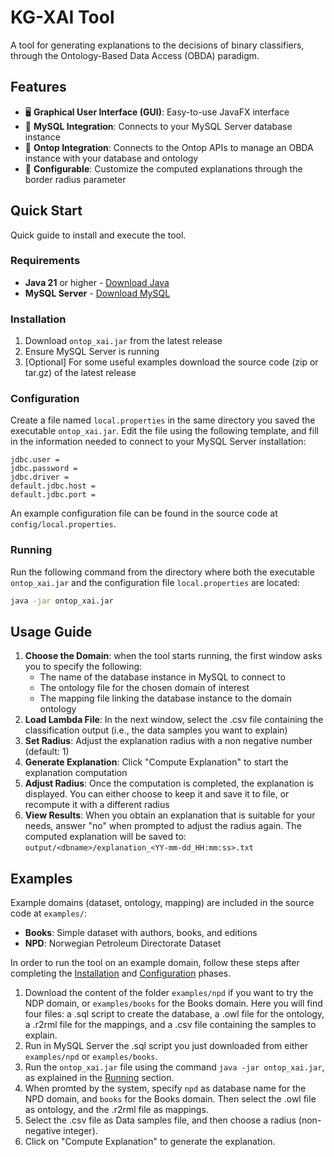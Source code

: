 # KG-XAI Tool

A tool for generating explanations to the decisions of binary classifiers, through the Ontology-Based Data Access (OBDA) paradigm.

## Features

- 🖥️ **Graphical User Interface (GUI)**: Easy-to-use JavaFX interface
- 🔗 **MySQL Integration**: Connects to your MySQL Server database instance
- 🔗 **Ontop Integration**: Connects to the Ontop APIs to manage an OBDA instance with your database and ontology
- 🎯 **Configurable**: Customize the computed explanations through the border radius parameter

## Quick Start
Quick guide to install and execute the tool.

### Requirements
- **Java 21** or higher - [Download Java](https://www.oracle.com/java/technologies/downloads/)
- **MySQL Server** - [Download MySQL](https://dev.mysql.com/downloads/mysql/)

  
### Installation
1. Download `ontop_xai.jar` from the latest release
2. Ensure MySQL Server is running
3. [Optional] For some useful examples download the source code (zip or tar.gz) of the latest release

### Configuration
Create a file named `local.properties` in the same directory you saved the executable `ontop_xai.jar`.
Edit the file using the following template, and fill in the information needed to connect to your MySQL Server installation:

```local.properties
jdbc.user =
jdbc.password =
jdbc.driver =
default.jdbc.host =
default.jdbc.port =
```

An example configuration file can be found in the source code at `config/local.properties`.

### Running
Run the following command from the directory where both the executable `ontop_xai.jar` and the configuration file `local.properties` are located:
```bash
java -jar ontop_xai.jar
```

## Usage Guide
1. **Choose the Domain**: when the tool starts running, the first window asks you to specify the following:
    - The name of the database instance in MySQL to connect to
    - The ontology file for the chosen domain of interest
    - The mapping file linking the database instance to the domain ontology
2. **Load Lambda File**: In the next window, select the .csv file containing the classification output (i.e., the data samples you want to explain)
4. **Set Radius**: Adjust the explanation radius with a non negative number (default: 1)
5. **Generate Explanation**: Click "Compute Explanation" to start the explanation computation
6. **Adjust Radius**: Once the computation is completed, the explanation is displayed. You can either choose to keep it and save it to file, or recompute it with a different radius
7. **View Results**: When you obtain an explanation that is suitable for your needs, answer "no" when prompted to adjust the radius again. The computed explanation will be saved to: `output/<dbname>/explanation_<YY-mm-dd_HH:mm:ss>.txt`


## Examples
Example domains (dataset, ontology, mapping) are included in the source code at `examples/`:
- **Books**: Simple dataset with authors, books, and editions
- **NPD**: Norwegian Petroleum Directorate Dataset

In order to run the tool on an example domain, follow these steps after completing the [Installation](#installation) and [Configuration](#configuration) phases.
1. Download the content of the folder `examples/npd` if you want to try the NDP domain, or `examples/books` for the Books domain. Here you will find four files: a .sql script to create the database, a .owl file for the ontology, a .r2rml file for the mappings, and a .csv file containing the samples to explain.
2. Run in MySQL Server the .sql script you just downloaded from either `examples/npd` or `examples/books`.
3. Run the `ontop_xai.jar` file using the command `java -jar ontop_xai.jar`, as explained in the [Running](#running) section.
4. When promted by the system, specify `npd` as database name for the NPD domain, and `books` for the Books domain.
Then select the .owl file as ontology, and the .r2rml file as mappings.
5. Select the .csv file as Data samples file, and then choose a radius (non-negative integer).
6. Click on "Compute Explanation" to generate the explanation.